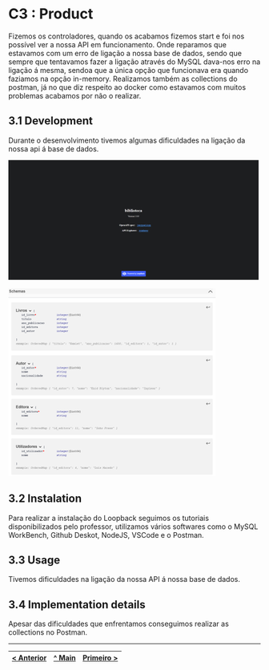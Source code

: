 # C3 : Product

Fizemos os controladores, quando os acabamos fizemos start e foi nos possível ver a nossa API em funcionamento. Onde reparamos que estavamos com um erro de ligação a nossa base de dados, sendo que sempre que tentavamos fazer a ligação através do MySQL dava-nos erro na ligação á mesma, sendoa que a única opção que funcionava era quando faziamos na opção in-memory. Realizamos também as collections do postman, já no que diz respeito ao docker como estavamos com muitos problemas acabamos por não o realizar.

## 3.1 Development

Durante o desenvolvimento tivemos algumas dificuldades na ligação da nossa api á base de dados.

![System architecture](images/localhost.png)

![System architecture](images/schemas.png)

## 3.2 Instalation

Para realizar a instalação do Loopback seguimos os tutoriais disponibilizados pelo professor, utilizamos vários softwares como o MySQL WorkBench, Github Deskot, NodeJS, VSCode e o Postman.


## 3.3 Usage

Tivemos dificuldades na ligação da nossa API á nossa base de dados.

## 3.4 Implementation details

Apesar das dificuldades que enfrentamos conseguimos realizar as collections no Postman.


---
[< Anterior](c2.md) | [^ Main](../../../) | [Primeiro >](c1.md)
:--- | :---: | ---: 